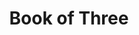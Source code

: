 ---
layout: post
title: "Book of Three"
category: portfolio
tags: illustration
thumbnail: /portfolio/thumbs/bookthreethumb.png
full: /portfolio/full/3book/full.jpg
detail: /portfolio/detail/3book.jpg
medium: Digital Painting
description:
---